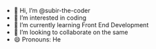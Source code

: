 - 👋 Hi, I’m @subir-the-coder
- 👀 I’m interested in coding
- 🌱 I’m currently learning Front End Development
- 💞️ I’m looking to collaborate on the same
- 😄 Pronouns: He


<!---
subir-the-coder/subir-the-coder is a ✨ special ✨ repository because its `README.md` (this file) appears on your GitHub profile.
You can click the Preview link to take a look at your changes.
--->
